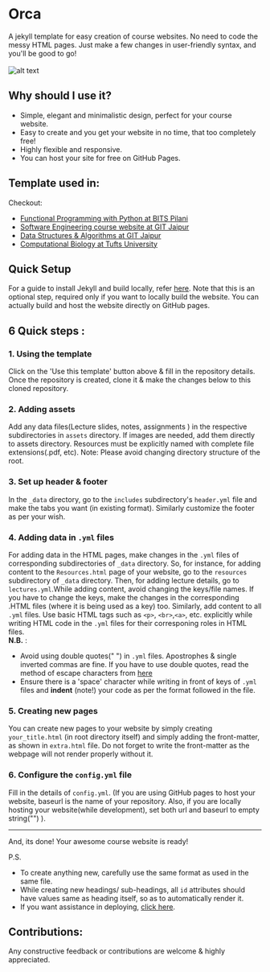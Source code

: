 # Orca
A jekyll template for easy creation of course websites. No need to code the messy HTML pages. Just make a few changes in user-friendly syntax, and you'll be good to go!
<br><br>
![alt text](assets/orca.jpg)

## Why should I use it?
* Simple, elegant and minimalistic design, perfect for your course website.
* Easy to create and you get your website in no time, that too completely free!
* Highly flexible and responsive.
* You can host your site for free on GitHub Pages.

## Template used in:
Checkout:
* [Functional Programming with Python at BITS Pilani][pipaf]
* [Software Engineering course website at GIT Jaipur][software]
* [Data Structures & Algorithms at GIT Jaipur][DSA]
* [Computational Biology at Tufts University][CompBio]

## Quick Setup
For a guide to install Jekyll and build locally, refer [here][jekyll_doc]. Note that this is an optional step, required only if you want to locally build the website. You can actually build and host the website directly on GitHub pages.

## 6 Quick steps :

 ### 1. Using the template 
 Click on the 'Use this template' button above & fill in the repository details. Once the repository is created, clone it & make the changes below to this cloned repository.  

 ### 2. Adding assets
 Add any data files(Lecture slides, notes, assignments ) in the respective subdirectories in `assets` directory. If images are needed, add them directly to assets directory. 
 Resources must be explicitly named with complete file extensions(.pdf, etc).
Note: Please avoid changing directory structure of the root.

 ### 3. Set up header & footer
 In the `_data` directory, go to the `includes` subdirectory's `header.yml` file and make the tabs you want (in existing format). Similarly customize the footer as per your wish.

 ### 4. Adding data in `.yml` files
 For adding data in the HTML pages, make changes in the `.yml` files of corresponding subdirectories of `_data` directory. So, for instance, for adding content to the `Resources.html` page of your website, go to the `resources` subdirectory of `_data` directory. Then, for adding lecture details, go to `lectures.yml`.While adding content, avoid changing the keys/file names. If you have to change the keys, make the changes in the corresponding .HTML files (where it is being used as a key) too. Similarly, add content to all `.yml` files.
 Use basic HTML tags such as `<p>`, `<br>`,`<a>`, etc. explicitly while writing HTML code in the `.yml` files for their corresponing roles in HTML files.<br>
**N.B.** :
* Avoid using double quotes(" ") in `.yml` files. Apostrophes & single inverted commas are fine. If you have to use double quotes, read the method of escape characters from [here][jekyll-qoutes]
* Ensure there is a 'space' character while writing in front of keys of `.yml` files and **indent** (note!) your code as per the format followed in the file.

 ### 5. Creating new pages
 You can create new pages to your website by simply creating `your_title.html` (in root directory itself) and simply adding the front-matter, as shown in `extra.html` file. Do not forget to write the front-matter as the webpage will not render properly without it.

 ### 6. Configure the `config.yml` file
 Fill in the details of `config.yml`. (If you are using GitHub pages to host your website, baseurl is the name of your repository. Also, if you are locally hosting your website(while development), set both url and baseurl to empty string("") ).
<hr>
<p>
And, its done! Your awesome course website is ready! 
</p>
P.S.

* To create anything new, carefully use the same format as used in the same file.
* While creating new headings/ sub-headings, all `id` attributes should have values same as heading itself, so as to automatically render it.
* If you want assistance in deploying, [click here][deploy].

## Contributions:
Any constructive feedback or contributions are welcome & highly appreciated.

[jekyll-qoutes]: https://talk.jekyllrb.com/t/how-to-use-single-quote-and-double-quote-as-part-of-title-without-escaping/2705
[website]: https://atharva-chandak.github.io/orca_web_template/
[deploy]: https://jekyllrb.com/docs/deployment/third-party/
[jekyll_doc]: https://jekyllrb.com/docs/
[pipaf]: https://p-paf.github.io/
[software]: https://sagarmittal1.github.io/3-SE/
[DSA]: https://sagarmittal1.github.io/3-DSA/
[CompBio]: https://uricchio.github.io/CompBio/
